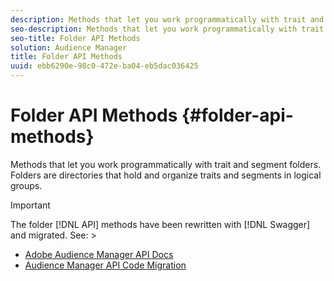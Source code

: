 ```yaml
---
description: Methods that let you work programmatically with trait and segment folders. Folders are directories that hold and organize traits and segments in logical groups.
seo-description: Methods that let you work programmatically with trait and segment folders. Folders are directories that hold and organize traits and segments in logical groups.
seo-title: Folder API Methods
solution: Audience Manager
title: Folder API Methods
uuid: ebb6290e-98c0-472e-ba04-eb5dac036425
---
```


# Folder API Methods {#folder-api-methods}

Methods that let you work programmatically with trait and segment folders. Folders are directories that hold and organize traits and segments in logical groups.

<!-- api-folders.xml -->

>[!IMPORTANT]
>
>The folder [!DNL API] methods have been rewritten with [!DNL Swagger] and migrated. See:  >
>* [Adobe Audience Manager API Docs](https://bank.demdex.com/portal/swagger/index.html) 
>* [Audience Manager API Code Migration](../../api/api-swagger-migration.md)